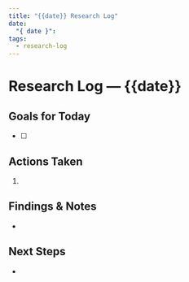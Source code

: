 ```yaml
---
title: "{{date}} Research Log"
date:
  "{ date }": 
tags:
  - research-log
---
```


# Research Log — {{date}}

## Goals for Today
- [ ] 

## Actions Taken
1. 

## Findings & Notes
- 

## Next Steps
- 
